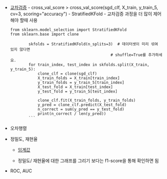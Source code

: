 - [교차검증](https://velog.io/@ohxhxs/%ED%8C%8C%EC%9D%B4%EC%8D%AC-%EB%A8%B8%EC%8B%A0%EB%9F%AC%EB%8B%9D-%EA%B5%90%EC%B0%A8%EA%B2%80%EC%A6%9D-KFold-StratifiedKFold-crossvalscoreGridSearchCV) - cross_val_score > cross_val_score(sgd_clf, X_train, y_train_5, cv=3, scoring="accuracy") - StratifiedKFold - 교차검증 과정을 더 많이 제어해야 할때 사용

  ````
  from sklearn.model_selection import StratifiedKFold
  from sklearn.base import clone

          skfolds = StratifiedKFold(n_splits=3)  # 데이터셋이 미리 섞여 있지 않다면
                                              # shuffle=True를 추가하세요.
          for train_index, test_index in skfolds.split(X_train, y_train_5):
              clone_clf = clone(sgd_clf)
              X_train_folds = X_train[train_index]
              y_train_folds = y_train_5[train_index]
              X_test_fold = X_train[test_index]
              y_test_fold = y_train_5[test_index]

              clone_clf.fit(X_train_folds, y_train_folds)
              y_pred = clone_clf.predict(X_test_fold)
              n_correct = sum(y_pred == y_test_fold)
              print(n_correct / len(y_pred))
          ```

  ````

- 오차행렬

* 정밀도, 재현율

  - [임계값](https://support.minitab.com/ko-kr/minitab/help-and-how-to/statistics/basic-statistics/supporting-topics/basics/what-is-a-critical-value/)

  - 정밀도/ 재현율에 대한 그래프를 그리기 보다는 f1-score을 통해 확인하면 됨

* ROC, AUC
